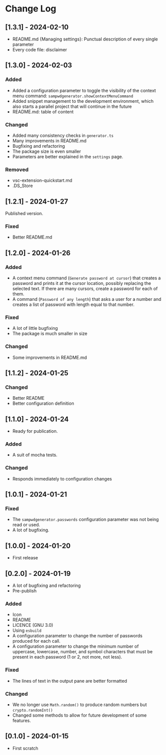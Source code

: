 # Change Log

<!--
## [major.minor.patch] - yyyy-mm-dd
### Added
- filena.me {function}: description
### Fixed
### Changed
### Removed

## [Unreleased]
-->

## [1.3.1] - 2024-02-10

- README.md {Managing settings}: Punctual description of every single parameter
- Every code file: disclaimer

## [1.3.0] - 2024-02-03

### Added

- Added a configuration parameter to toggle the visibility of the context menu
  command: `sampwdgenerator.showContextMenuCommand`
- Added snippet management to the development environment, which also starts a
  parallel project that will continue in the future
- README.md: table of content

### Changed

- Added many consistency checks in `generator.ts`
- Many improvements in README.md
- Bugfixing and refactoring
- The package size is even smaller
- Parameters are better explained in the `settings` page.

### Removed

- vsc-extension-quickstart.md
- .DS_Store

## [1.2.1] - 2024-01-27

Published version.

### Fixed

- Better README.md

## [1.2.0] - 2024-01-26

### Added

- A context menu command (`Generate password at cursor`) that creates a password
  and prints it at the cursor location, possibly replacing the selected text. If
  there are many cursors, create a password for each of them.
- A command (`Password of any length`) that asks a user for a number and creates
  a list of password with length equal to that number.

### Fixed

- A lot of little bugfixing
- The package is much smaller in size

### Changed

- Some improvements in README.md

## [1.1.2] - 2024-01-25

### Changed

- Better README
- Better configuration definition

## [1.1.0] - 2024-01-24

- Ready for publication.

### Added

- A suit of mocha tests.

### Changed

- Responds immediately to configuration changes

## [1.0.1] - 2024-01-21

### Fixed

- The `sampwdgenerator.passwords` configuration parameter was not being read or
  used.
- A lot of bugfixing.

## [1.0.0] - 2024-01-20

- First release

## [0.2.0] - 2024-01-19

- A lot of bugfixing and refactoring
- Pre-publish

### Added

- Icon
- README
- LICENCE (GNU 3.0)
- Using `esbuild`
- A configuration parameter to change the number of passwords produced for each
  call.
- A configuration parameter to change the minimum number of uppercase,
  lowercase, number, and symbol characters that must be present in each password
  (1 or 2, not more, not less).

### Fixed

- The lines of text in the output pane are better formatted

### Changed

- We no longer use `Math.random()` to produce random numbers but
  `crypto.randomInt()`
- Changed some methods to allow for future development of some features.

## [0.1.0] - 2024-01-15

- First scratch
